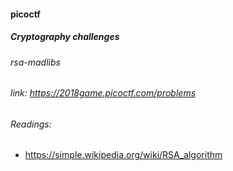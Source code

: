 #### picoctf
##### Cryptography challenges
###### rsa-madlibs
###### link: https://2018game.picoctf.com/problems


###### Readings:
* https://simple.wikipedia.org/wiki/RSA_algorithm
